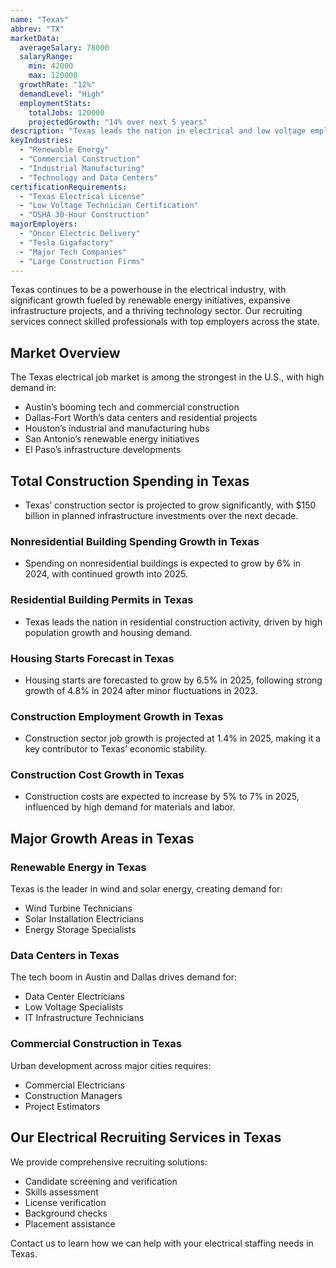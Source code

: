 ```yaml
---
name: "Texas"
abbrev: "TX"
marketData:
  averageSalary: 78000
  salaryRange:
    min: 42000
    max: 120000
  growthRate: "12%"
  demandLevel: "High"
  employmentStats:
    totalJobs: 120000
    projectedGrowth: "14% over next 5 years"
description: "Texas leads the nation in electrical and low voltage employment opportunities, driven by booming renewable energy projects, expansive urban development, and a thriving technology sector."
keyIndustries:
  - "Renewable Energy"
  - "Commercial Construction"
  - "Industrial Manufacturing"
  - "Technology and Data Centers"
certificationRequirements:
  - "Texas Electrical License"
  - "Low Voltage Technician Certification"
  - "OSHA 30-Hour Construction"
majorEmployers:
  - "Oncor Electric Delivery"
  - "Tesla Gigafactory"
  - "Major Tech Companies"
  - "Large Construction Firms"
---
```


Texas continues to be a powerhouse in the electrical industry, with significant growth fueled by renewable energy initiatives, expansive infrastructure projects, and a thriving technology sector. Our recruiting services connect skilled professionals with top employers across the state.

## Market Overview

The Texas electrical job market is among the strongest in the U.S., with high demand in:
- Austin’s booming tech and commercial construction
- Dallas-Fort Worth’s data centers and residential projects
- Houston’s industrial and manufacturing hubs
- San Antonio’s renewable energy initiatives
- El Paso’s infrastructure developments

## Total Construction Spending in Texas

* Texas’ construction sector is projected to grow significantly, with $150 billion in planned infrastructure investments over the next decade.

### Nonresidential Building Spending Growth in Texas

* Spending on nonresidential buildings is expected to grow by 6% in 2024, with continued growth into 2025.

### Residential Building Permits in Texas

* Texas leads the nation in residential construction activity, driven by high population growth and housing demand.

### Housing Starts Forecast in Texas

* Housing starts are forecasted to grow by 6.5% in 2025, following strong growth of 4.8% in 2024 after minor fluctuations in 2023.

### Construction Employment Growth in Texas

* Construction sector job growth is projected at 1.4% in 2025, making it a key contributor to Texas’ economic stability.

### Construction Cost Growth in Texas

* Construction costs are expected to increase by 5% to 7% in 2025, influenced by high demand for materials and labor.

## Major Growth Areas in Texas

### Renewable Energy in Texas
Texas is the leader in wind and solar energy, creating demand for:
- Wind Turbine Technicians
- Solar Installation Electricians
- Energy Storage Specialists

### Data Centers in Texas
The tech boom in Austin and Dallas drives demand for:
- Data Center Electricians
- Low Voltage Specialists
- IT Infrastructure Technicians

### Commercial Construction in Texas
Urban development across major cities requires:
- Commercial Electricians
- Construction Managers
- Project Estimators

## Our Electrical Recruiting Services in Texas

We provide comprehensive recruiting solutions:
- Candidate screening and verification
- Skills assessment
- License verification
- Background checks
- Placement assistance

Contact us to learn how we can help with your electrical staffing needs in Texas.
